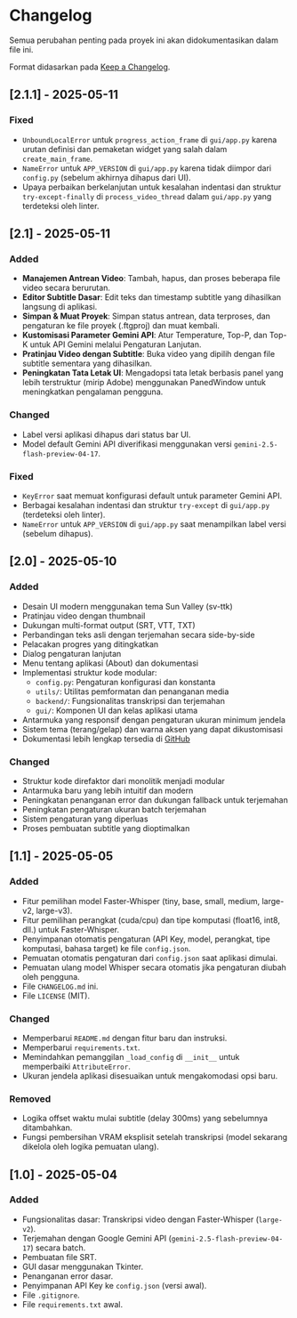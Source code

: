 # Changelog

Semua perubahan penting pada proyek ini akan didokumentasikan dalam file ini.

Format didasarkan pada [Keep a Changelog](https://keepachangelog.com/en/1.0.0/).

## [2.1.1] - 2025-05-11

### Fixed
- `UnboundLocalError` untuk `progress_action_frame` di `gui/app.py` karena urutan definisi dan pemaketan widget yang salah dalam `create_main_frame`.
- `NameError` untuk `APP_VERSION` di `gui/app.py` karena tidak diimpor dari `config.py` (sebelum akhirnya dihapus dari UI).
- Upaya perbaikan berkelanjutan untuk kesalahan indentasi dan struktur `try-except-finally` di `process_video_thread` dalam `gui/app.py` yang terdeteksi oleh linter.


## [2.1] - 2025-05-11

### Added
- **Manajemen Antrean Video**: Tambah, hapus, dan proses beberapa file video secara berurutan.
- **Editor Subtitle Dasar**: Edit teks dan timestamp subtitle yang dihasilkan langsung di aplikasi.
- **Simpan & Muat Proyek**: Simpan status antrean, data terproses, dan pengaturan ke file proyek (.ftgproj) dan muat kembali.
- **Kustomisasi Parameter Gemini API**: Atur Temperature, Top-P, dan Top-K untuk API Gemini melalui Pengaturan Lanjutan.
- **Pratinjau Video dengan Subtitle**: Buka video yang dipilih dengan file subtitle sementara yang dihasilkan.
- **Peningkatan Tata Letak UI**: Mengadopsi tata letak berbasis panel yang lebih terstruktur (mirip Adobe) menggunakan PanedWindow untuk meningkatkan pengalaman pengguna.

### Changed
- Label versi aplikasi dihapus dari status bar UI.
- Model default Gemini API diverifikasi menggunakan versi `gemini-2.5-flash-preview-04-17`.

### Fixed
- `KeyError` saat memuat konfigurasi default untuk parameter Gemini API.
- Berbagai kesalahan indentasi dan struktur `try-except` di `gui/app.py` (terdeteksi oleh linter).
- `NameError` untuk `APP_VERSION` di `gui/app.py` saat menampilkan label versi (sebelum dihapus).

## [2.0] - 2025-05-10

### Added
- Desain UI modern menggunakan tema Sun Valley (sv-ttk)
- Pratinjau video dengan thumbnail
- Dukungan multi-format output (SRT, VTT, TXT)
- Perbandingan teks asli dengan terjemahan secara side-by-side
- Pelacakan progres yang ditingkatkan
- Dialog pengaturan lanjutan
- Menu tentang aplikasi (About) dan dokumentasi
- Implementasi struktur kode modular:
  - `config.py`: Pengaturan konfigurasi dan konstanta
  - `utils/`: Utilitas pemformatan dan penanganan media
  - `backend/`: Fungsionalitas transkripsi dan terjemahan
  - `gui/`: Komponen UI dan kelas aplikasi utama
- Antarmuka yang responsif dengan pengaturan ukuran minimum jendela
- Sistem tema (terang/gelap) dan warna aksen yang dapat dikustomisasi
- Dokumentasi lebih lengkap tersedia di [GitHub](https://github.com/Fapzarz/FilmTranslatorGenerator)

### Changed
- Struktur kode direfaktor dari monolitik menjadi modular
- Antarmuka baru yang lebih intuitif dan modern
- Peningkatan penanganan error dan dukungan fallback untuk terjemahan
- Peningkatan pengaturan ukuran batch terjemahan
- Sistem pengaturan yang diperluas
- Proses pembuatan subtitle yang dioptimalkan

## [1.1] - 2025-05-05

### Added
- Fitur pemilihan model Faster-Whisper (tiny, base, small, medium, large-v2, large-v3).
- Fitur pemilihan perangkat (cuda/cpu) dan tipe komputasi (float16, int8, dll.) untuk Faster-Whisper.
- Penyimpanan otomatis pengaturan (API Key, model, perangkat, tipe komputasi, bahasa target) ke file `config.json`.
- Pemuatan otomatis pengaturan dari `config.json` saat aplikasi dimulai.
- Pemuatan ulang model Whisper secara otomatis jika pengaturan diubah oleh pengguna.
- File `CHANGELOG.md` ini.
- File `LICENSE` (MIT).

### Changed
- Memperbarui `README.md` dengan fitur baru dan instruksi.
- Memperbarui `requirements.txt`.
- Memindahkan pemanggilan `_load_config` di `__init__` untuk memperbaiki `AttributeError`.
- Ukuran jendela aplikasi disesuaikan untuk mengakomodasi opsi baru.

### Removed
- Logika offset waktu mulai subtitle (delay 300ms) yang sebelumnya ditambahkan.
- Fungsi pembersihan VRAM eksplisit setelah transkripsi (model sekarang dikelola oleh logika pemuatan ulang).

## [1.0] - 2025-05-04

### Added
- Fungsionalitas dasar: Transkripsi video dengan Faster-Whisper (`large-v2`).
- Terjemahan dengan Google Gemini API (`gemini-2.5-flash-preview-04-17`) secara batch.
- Pembuatan file SRT.
- GUI dasar menggunakan Tkinter.
- Penanganan error dasar.
- Penyimpanan API Key ke `config.json` (versi awal).
- File `.gitignore`.
- File `requirements.txt` awal.
